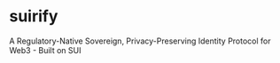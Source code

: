 # suirify
A Regulatory-Native Sovereign, Privacy-Preserving Identity Protocol for Web3 - Built on SUI
